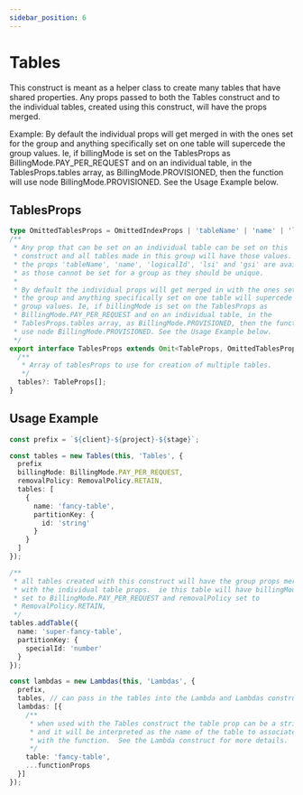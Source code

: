 ```yaml
---
sidebar_position: 6
---
```


# Tables

This construct is meant as a helper class to create many tables that have shared properties. Any props passed to both the Tables construct and to the individual tables, created using this construct, will have the props merged.

Example: By default the individual props will get merged in with the ones set for the group and anything specifically set on one table will supercede the group values. Ie, if billingMode is set on the TablesProps as BillingMode.PAY_PER_REQUEST and on an individual table, in the TablesProps.tables array, as BillingMode.PROVISIONED, then the function will use node BillingMode.PROVISIONED. See the Usage Example below.

## TablesProps

```typescript
type OmittedTablesProps = OmittedIndexProps | 'tableName' | 'name' | 'logicalId' | 'lsi' | 'gsi';
/**
 * Any prop that can be set on an individual table can be set on this
 * construct and all tables made in this group will have those values. Only
 * the props 'tableName', 'name', 'logicalId', 'lsi' and 'gsi' are available,
 * as those cannot be set for a group as they should be unique.
 *
 * By default the individual props will get merged in with the ones set for
 * the group and anything specifically set on one table will supercede the
 * group values. Ie, if billingMode is set on the TablesProps as
 * BillingMode.PAY_PER_REQUEST and on an individual table, in the
 * TablesProps.tables array, as BillingMode.PROVISIONED, then the function will
 * use node BillingMode.PROVISIONED. See the Usage Example below.
 */
export interface TablesProps extends Omit<TableProps, OmittedTablesProps> {
  /**
   * Array of tablesProps to use for creation of multiple tables.
   */
  tables?: TableProps[];
}
```

## Usage Example

```typescript
const prefix = `${client}-${project}-${stage}`;

const tables = new Tables(this, 'Tables', {
  prefix
  billingMode: BillingMode.PAY_PER_REQUEST,
  removalPolicy: RemovalPolicy.RETAIN,
  tables: [
    {
      name: 'fancy-table',
      partitionKey: {
        id: 'string'
      }
    }
  ]
});

/**
 * all tables created with this construct will have the group props merged
 * with the individual table props.  ie this table will have billingMode
 * set to BillingMode.PAY_PER_REQUEST and removalPolicy set to
 * RemovalPolicy.RETAIN,
 */
tables.addTable({
  name: 'super-fancy-table',
  partitionKey: {
    specialId: 'number'
  }
});

const lambdas = new Lambdas(this, 'Lambdas', {
  prefix,
  tables, // can pass in the tables into the Lambda and Lambdas construct
  lambdas: [{
    /**
     * when used with the Tables construct the table prop can be a string
     * and it will be interpreted as the name of the table to associate
     * with the function.  See the Lambda construct for more details.
     */
    table: 'fancy-table',
    ...functionProps
  }]
});
```
